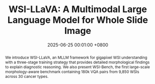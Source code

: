 ---
title:          "WSI-LLaVA: A Multimodal Large Language Model for Whole Slide Image"
date:           2025-06-25 00:01:00 +0800
selected:       true
pub:            "International Conference on Computer Vision (ICCV)"
pub_date:       "2025"

abstract: >-
  We introduce WSI-LLaVA, an MLLM framework for gigapixel WSI understanding with a three-stage training strategy that provides detailed morphological findings to explain diagnostic reasoning. We also present WSI-Bench, the first large-scale morphology-aware benchmark containing 180k VQA pairs from 9,850 WSIs across 30 cancer types.

cover:          /assets/images/covers/dataset_new.png
authors:
  - Yuci Liang*
  - Xinheng Lyu*
  - Wenting Chen
  - Meidan Ding
  - Jipeng Zhang
  - Xiangjian He
  - Song Wu
  - Xiaohan Xing
  - Sen Yang
  - Xiyue Wang
  - Linlin Shen
links:
  Paper: https://arxiv.org/abs/2412.02141
  Code: https://github.com/XinhengLyu/WSI-LLaVA
---